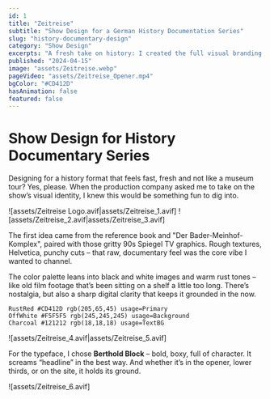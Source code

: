 ```yaml
---
id: 1
title: "Zeitreise"
subtitle: "Show Design for a German History Documentation Series"
slug: "history-documentary-design"
category: "Show Design"
excerpts: "A fresh take on history: I created the full visual branding for a new TV show – blending retro vibes, bold typography, and a color palette inspired by aged film reels."
published: "2024-04-15"
image: "assets/Zeitreise.webp"
pageVideo: "assets/Zeitreise_Opener.mp4"
bgColor: "#CD412D"
hasAnimation: false
featured: false
---
```


# Show Design for History Documentary Series

Designing for a history format that feels fast, fresh and not like a museum tour? Yes, please. When the production company asked me to take on the show’s visual identity, I knew this would be something fun to dig into.


![assets/Zeitreise Logo.avif|assets/Zeitreise_1.avif]
![assets/Zeitreise_2.avif|assets/Zeitreise_3.avif]

The first idea came from the reference book and "Der Bader-Meinhof-Komplex", paired with those gritty 90s Spiegel TV graphics. Rough textures, Helvetica, punchy cuts – that raw, documentary feel was the core vibe I wanted to channel.

The color palette leans into black and white images and warm rust tones – like old film footage that’s been sitting on a shelf a little too long. There’s nostalgia, but also a sharp digital clarity that keeps it grounded in the now.

```palette
RustRed #CD412D rgb(205,65,45) usage=Primary
OffWhite #F5F5F5 rgb(245,245,245) usage=Background
Charcoal #121212 rgb(18,18,18) usage=TextBG
```

![assets/Zeitreise_4.avif|assets/Zeitreise_5.avif]

For the typeface, I chose **Berthold Block** – bold, boxy, full of character. It screams “headline” in the best way. And whether it’s in the opener, lower thirds, or on the site, it holds its ground.

![assets/Zeitreise_6.avif]
